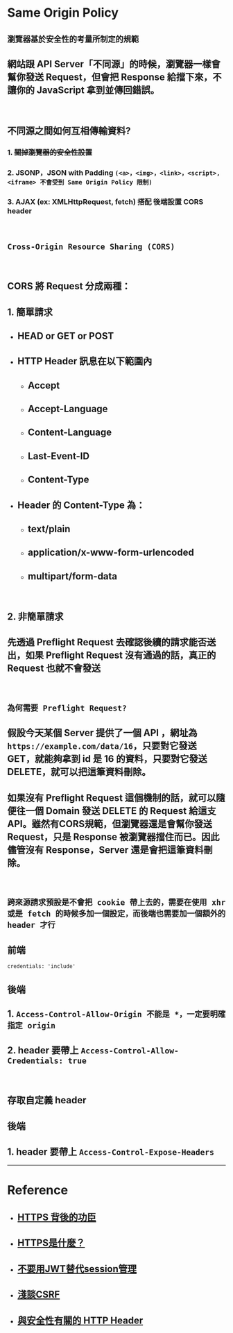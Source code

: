 # Same Origin Policy

## `瀏覽器基於安全性的考量所制定的規範`

## 網站跟 API Server「不同源」的時候，瀏覽器一樣會幫你發送 Request，但會把 Response 給擋下來，不讓你的 JavaScript 拿到並傳回錯誤。

<br/>

## 不同源之間如何互相傳輸資料?
### 1. <strike>關掉瀏覽器的安全性設置</strike>
### 2. JSONP，JSON with Padding `(<a>，<img>，<link>，<script>, <iframe> 不會受到 Same Origin Policy 限制)`
### 3. AJAX (ex: XMLHttpRequest, fetch) 搭配 後端設置 CORS header

<br/>
  
## `Cross-Origin Resource Sharing (CORS)`

<br/>

## CORS 將 Request 分成兩種：
## 1. 簡單請求
- ## HEAD or GET or POST
- ## HTTP Header 訊息在以下範圍內
  - ## Accept
  - ## Accept-Language
  - ## Content-Language
  - ## Last-Event-ID
  - ## Content-Type
- ## Header 的 Content-Type 為：
  - ## text/plain
  - ## application/x-www-form-urlencoded
  - ## multipart/form-data

<br/>

## 2. 非簡單請求
## 先透過 Preflight Request 去確認後續的請求能否送出，如果 Preflight Request 沒有通過的話，真正的 Request 也就不會發送

<br/>

## `為何需要 Preflight Request?`
## 假設今天某個 Server 提供了一個 API ，網址為`https://example.com/data/16`，只要對它發送 GET，就能夠拿到 id 是 16 的資料，只要對它發送 DELETE，就可以把這筆資料刪除。

## 如果沒有 Preflight Request 這個機制的話，就可以隨便往一個 Domain 發送 DELETE 的 Request 給這支 API。雖然有CORS規範，但瀏覽器還是會幫你發送 Request，只是 Response 被瀏覽器擋住而已。因此儘管沒有 Response，Server 還是會把這筆資料刪除。

<br/>

## `跨來源請求預設是不會把 cookie 帶上去的，需要在使用 xhr 或是 fetch 的時候多加一個設定，而後端也需要加一個額外的 header 才行`
## 前端
```
credentials: 'include'
```
## 後端
## 1. `Access-Control-Allow-Origin 不能是 *，一定要明確指定 origin`
## 2. header 要帶上 `Access-Control-Allow-Credentials: true`

<br/>

## 存取自定義 header
## 後端
## 1. header 要帶上 `Access-Control-Expose-Headers`

---

# Reference
- ## [HTTPS 背後的功臣](https://medium.com/starbugs/security-ssl-https-%E8%83%8C%E5%BE%8C%E7%9A%84%E5%8A%9F%E8%87%A3-df714e4df77b)
- ## [HTTPS是什麼？](https://www.bilibili.com/video/BV1KY411x7Jp?spm_id_from=333.999.0.0)
- ## [不要用JWT替代session管理](https://zhuanlan.zhihu.com/p/38942172)
- ## [淺談CSRF](https://blog.huli.tw/2017/03/12/csrf-introduction/)
- ## [與安全性有關的 HTTP Header](https://ithelp.ithome.com.tw/articles/10272394)
